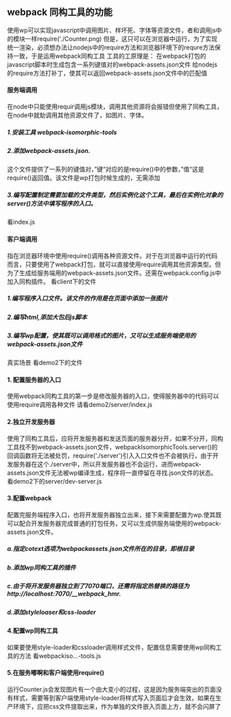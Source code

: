 ## webpack 同构工具的功能
使用wp可以实现javascript中调用图片、样坏死、字体等资源文件，者和调用js中的模块一样require('./Counter.png)
但是，这只可以在浏览器中运行，为了实现统一渲染，必须想办法让nodejs中的require方法和浏览器环境下的requre方法保持一致，于是运用webpack同构工具
工具的工原理是：
在webpack打包的javascript脚本时生成包含一系列键值对的webpack-assets.json文件
给nodejs的require方法打补丁，使其可以返回webpack-assets.json文件中的匹配值

#### 服务端调用
在node中只能使用requir调用js模块，调用其他资源将会报错但使用了同构工具，在node中就勀调用其他资源文件了，如图片、字体。
##### 1.安装工具 webpack-isomorphic-tools
##### 2.添加webpack-assets.json.  
这个文件提供了一系列的键值对，”键“对应的是require()中的参数，”值“这是require()返回值。该文件是wp打包时候生成的，无需添加
#####  3.编写配置制定需要加载的文件类型，然后实例化这个工具，最后在实例化对象的server()方法中填写程序的入口。
看index.js

#### 客户端调用
指在浏览器环境中使用require()调用各种资源文件。对于在浏览器中运行的代码而言，只要使用了webpack打包，就可以直接使用require调用其他资源类型。但为了生成给服务端用的webpack-assets.json文件。还需在webpack.config.js中加入同构插件。 看client下的文件
##### 1.编写程序入口文件。该文件的作用是在页面中添加一张图片
##### 2.编写html,添加大包后js脚本
##### 3.编写wp配置，使其既可以调用格式的图片，又可以生成服务端使用的webpack-assets.json文件

真实场景 看demo2下的文件
#### 1. 配置服务器的入口
使用webpack同构工具的第一步是修改服务器的入口，使得服务器中的代码可以使用require调用各种文件 请看demo2/server/index.js
#### 2.独立开发服务器
使用了同构工具后，应将开发服务器和发送页面的服务器分开，如果不分开，同构工具找不到webpack-assets.json文件，webpackIsomorphicTools.server()的回调函数将无法被处罚，require('./server')引入入口文件也不会被执行，由于开发服务器在这个./server中，所以开发服务器也不会运行，进而webpack-assets.json文件无法被wp编译生成，程序将一直停留在寻找.json文件的状态。
看demo2下的server/dev-server.js
#### 3.配置webpack
配置完服务端程序入口，也将开发服务器独立出来，接下来需要配置为wp.使其既可以配合开发服务器完成普通的打包任务，又可以生成供服务端使用的webpack-assets.json文件。
##### a.指定cotext选项为webpackassets.json文件所在的目录，即根目录
##### b.添加wp同构工具的插件
##### c.由于将开发服务器独立到了7070端口，还需将指定热替换的路径为http://localhost:7070/__webpack_hmr.
##### d.添加styleloaser和css-loader
#### 4.配置wp同构工具
如果要使用style-loader和cssloader调用样式文件，配置信息需要使用wp同构工具的方法 看webpackiso...-tools.js
#### 5.在服务嘟啊和客户端使用require()
运行Counter.js会发现图片有一个由大变小的过程，这是因为服务端突出的页面没有样式，需要等到客户端使用style-loader将样式写入页面后才会生效，如果在生产环境下，应把css文件提取出来，作为单独的文件嵌入页面上方，就不会闪屏了
